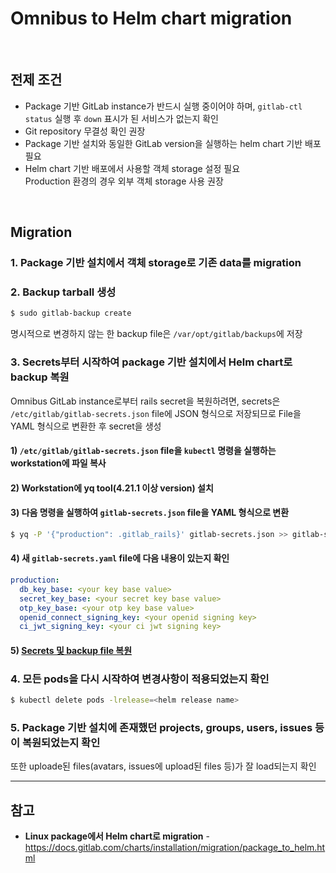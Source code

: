# Omnibus to Helm chart migration

<br>

## 전제 조건
- Package 기반 GitLab instance가 반드시 실행 중이어야 하며, `gitlab-ctl status` 실행 후 `down` 표시가 된 서비스가 없는지 확인
- Git repository 무결성 확인 권장
- Package 기반 설치와 동일한 GitLab version을 실행하는 helm chart 기반 배포 필요
- Helm chart 기반 배포에서 사용할 객체 storage 설정 필요  
  Production 환경의 경우 외부 객체 storage 사용 권장

<br>

## Migration
### 1. Package 기반 설치에서 객체 storage로 기존 data를 migration

### 2. Backup tarball 생성
```bash
$ sudo gitlab-backup create
```

명시적으로 변경하지 않는 한 backup file은 `/var/opt/gitlab/backups`에 저장

### 3. Secrets부터 시작하여 package 기반 설치에서 Helm chart로 backup 복원
Omnibus GitLab instance로부터 rails secret을 복원하려면, secrets은 `/etc/gitlab/gitlab-secrets.json` file에 JSON 형식으로 저장되므로
File을 YAML 형식으로 변환한 후 secret을 생성

#### 1\) `/etc/gitlab/gitlab-secrets.json` file을 `kubectl` 명령을 실행하는 workstation에 파일 복사

#### 2\) Workstation에 yq tool(4.21.1 이상 version) 설치

#### 3\) 다음 명령을 실행하여 `gitlab-secrets.json` file을 YAML 형식으로 변환

```bash
$ yq -P '{"production": .gitlab_rails}' gitlab-secrets.json >> gitlab-secrets.yaml
```

#### 4\) 새 `gitlab-secrets.yaml` file에 다음 내용이 있는지 확인

```yaml
production:
  db_key_base: <your key base value>
  secret_key_base: <your secret key base value>
  otp_key_base: <your otp key base value>
  openid_connect_signing_key: <your openid signing key>
  ci_jwt_signing_key: <your ci jwt signing key>
```

#### 5\) [Secrets 및 backup file 복원](https://github.com/bigmtn1113/GitLab-Note/blob/master/GitLab/GitLab%20%EA%B4%80%EB%A6%AC/Backup%20and%20restore/Helm%20chart%20(Kubernetes).md#restore)

### 4. 모든 pods을 다시 시작하여 변경사항이 적용되었는지 확인
```bash
$ kubectl delete pods -lrelease=<helm release name>
```

### 5. Package 기반 설치에 존재했던 projects, groups, users, issues 등이 복원되었는지 확인
또한 uploade된 files(avatars, issues에 upload된 files 등)가 잘 load되는지 확인

<hr>

## 참고
- **Linux package에서 Helm chart로 migration** - https://docs.gitlab.com/charts/installation/migration/package_to_helm.html
